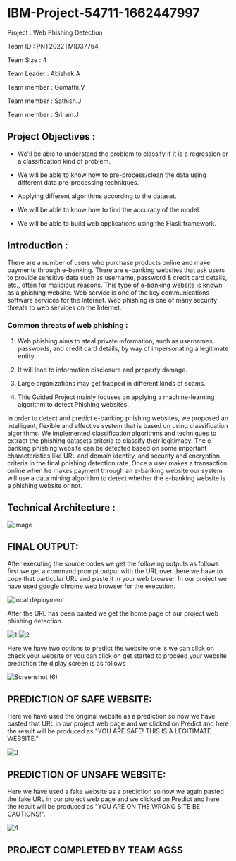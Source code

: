 # IBM-Project-54711-1662447997

Project : Web Phishing Detection

Team ID : PNT2022TMID37764

Team Size : 4

Team Leader : Abishek.A

Team member : Gomathi.V

Team member : Sathish.J

Team member : Sriram.J

## Project Objectives :

*  We'll be able to understand the problem to classify if it is a regression or a classification kind of problem.

*  We will be able to know how to pre-process/clean the data using different data pre-processing techniques.

*  Applying different algorithms according to the dataset.

*  We will be able to know how to find the accuracy of the model.

*  We will be able to build web applications using the Flask framework.

## Introduction : 

There are a number of users who purchase products online and make payments through e-banking. There are e-banking websites that ask users to provide sensitive data such as username, password & credit card details, etc., often for malicious reasons. This type of e-banking website is known as a phishing website. Web service is one of the key communications software services for the Internet. Web phishing is one of many security threats to web services on the Internet.

### Common threats of web phishing : 

1. Web phishing aims to steal private information, such as usernames, passwords, and credit card details, by way of impersonating a legitimate entity.

2. It will lead to information disclosure and property damage.

3. Large organizations may get trapped in different kinds of scams.

4. This Guided Project mainly focuses on applying a machine-learning algorithm to detect Phishing websites.

In order to detect and predict e-banking phishing websites, we proposed an intelligent, flexible and effective system that is based on using classification algorithms. We implemented classification algorithms and techniques to extract the phishing datasets criteria to classify their legitimacy. The e-banking phishing website can be detected based on some important characteristics like URL and domain identity, and security and encryption criteria in the final phishing detection rate. Once a user makes a transaction online when he makes payment through an e-banking website our system will use a data mining algorithm to detect whether the e-banking website is a phishing website or not.

## Technical Architecture :

![image](https://user-images.githubusercontent.com/113506353/198648454-ac55c438-de0c-4a3e-843c-826d116c3fbb.png)

## FINAL OUTPUT:

After executing the source codes we get the following outputs as follows 
first we get a command prompt output with the URL over there we have to copy that particular URL and paste it in your web browser. In our project we have used google chrome web browser for the execution. 

![local deployment](https://user-images.githubusercontent.com/113506353/202230772-c6e669c8-4175-4a34-a3ce-ea1fa1130c03.png)

After the URL has been pasted we get the home page of our project web phishing detection.

![1](https://user-images.githubusercontent.com/113506353/202231332-a7a9826f-0043-4a51-b527-09580eeca12c.png)
![2](https://user-images.githubusercontent.com/113506353/202231747-a1cc9c30-b455-4ae1-a24c-f19cda3b7369.png)

Here we have two options to predict the website one is we can click on check your website or you can click on get started to proceed your website prediction the diplay screen is as follows 

![Screenshot (6)](https://user-images.githubusercontent.com/113506353/202232685-e674ce51-e879-4fdd-a05a-44d15c31b6be.png)

## PREDICTION OF SAFE WEBSITE:
Here we have used the original website as a prediction so now we have pasted that URL in our project web page and we clicked on Predict and here the result will be produced as "YOU ARE SAFE! THIS IS A LEGITIMATE WEBSITE."

![3](https://user-images.githubusercontent.com/113506353/202233289-dcbced2a-a161-4959-a5ba-c1b3c3b2ac9a.png)

## PREDICTION OF UNSAFE WEBSITE:
Here we have used a fake website as a prediction so now we again pasted the fake URL in our project web page and we clicked on Predict and here the result will be produced as "YOU ARE ON THE WRONG SITE BE CAUTIONS!".

![4](https://user-images.githubusercontent.com/113506353/202233859-725b00a2-eaf8-454c-9677-ec10d4c8adf8.png)

## PROJECT COMPLETED BY TEAM AGSS
